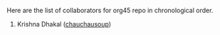 Here are the list of collaborators for org45 repo in chronological order.

1. Krishna Dhakal ([chauchausoup](https://github.com/chauchausoup))
